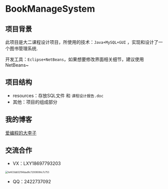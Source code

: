 # BookManageSystem
## 项目背景

此项目是大二课程设计项目，所使用的技术：`Java+MySQL+GUI` ，实现和设计了一个图书管理系统.

开发工具：`Eclipse+NetBeans`，如果想要修改界面相关细节，建议使用NetBeans~ 

## 项目结构

- resources：存放SQL文件 和 `课程设计报告.doc`
- 其他：项目的组成部分

## 我的博客

[爱编程的大李子](https://blog.csdn.net/LXYDSF/)

## 交流合作

- VX：LXY18697793203

<img src="../../../../../../Projects/ala-travle-website/README.assets/fef433db52194dad9c72008084c7c753.jpeg" alt="fef433db52194dad9c72008084c7c753" style="zoom:50%;" />

- QQ：2422737092